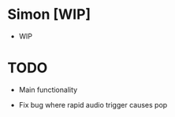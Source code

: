 Simon [WIP]
===========

- WIP

TODO
====

- Main functionality

- Fix bug where rapid audio trigger causes pop
